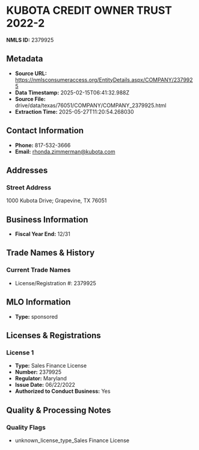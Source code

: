 # KUBOTA CREDIT OWNER TRUST 2022-2

**NMLS ID:** 2379925

## Metadata
- **Source URL:** https://nmlsconsumeraccess.org/EntityDetails.aspx/COMPANY/2379925
- **Data Timestamp:** 2025-02-15T06:41:32.988Z
- **Source File:** drive/data/texas/76051/COMPANY/COMPANY_2379925.html
- **Extraction Time:** 2025-05-27T11:20:54.268030

## Contact Information
- **Phone:** 817-532-3666
- **Email:** rhonda.zimmerman@kubota.com

## Addresses
### Street Address
1000 Kubota Drive; Grapevine, TX 76051

## Business Information
- **Fiscal Year End:** 12/31

## Trade Names & History
### Current Trade Names
- License/Registration #: 2379925

## MLO Information
- **Type:** sponsored

## Licenses & Registrations

### License 1
- **Type:** Sales Finance License
- **Number:** 2379925
- **Regulator:** Maryland
- **Issue Date:** 06/22/2022
- **Authorized to Conduct Business:** Yes

## Quality & Processing Notes
### Quality Flags
- unknown_license_type_Sales Finance License
